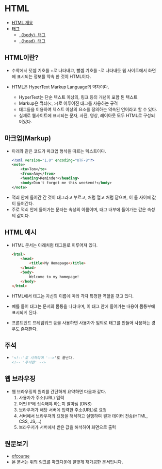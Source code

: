 # **HTML**
* [HTML 개요](#html이란) <br/>
* [태그](./%ED%83%9C%EA%B7%B8.md) <br/>
  * [〈body〉태그](〈body〉태그/README.md) <br/> 
  * [〈head〉태그](〈head〉태그/README.md) <br/>
## HTML이란?

* 수학에서 덧셈 기호를 +로 나타내고, 뺄셈 기호를 -로 나타내듯 웹 사이트에서 화면에 표시되는 정보를 약속 한 것이 HTML이다.

* HTML은 HyperText Markup Language의 약자이다.
  * HyperText는 단순 텍스트 이상의, 링크 등의 개념이 포함 된 텍스트
  * Markup은 꺽쇠(<, >)로 이루어진 태그를 사용하는 규격
  * 태그들을 이용하여 텍스트 이상의 요소를 정의하는 약속된 언어라고 할 수 있다.
  * 실제로 웹사이트에 표시되는 문자, 사진, 영상, 레이아웃 모두 HTML로 구성되어있다.

## 마크업(Markup)

* 아래와 같은 코드가 마크업 형식을 따르는 텍스트이다.
  ```xml
  <?xml version="1.0" encoding="UTF-8"?>
  <note>
	  <to>Tom</to>
	  <from>Amy</from>
	  <heading>Reminder</heading>
	  <body>Don't forget me this weekend!</body>
  </note>
  ```
* 꺽쇠 안에 들어간 간 것이 태그라고 부르고, <something> 처럼 열고 </something> 처럼 닫으며, 이 둘 사이에 값이 들어간다.
* 주로 꺽쇠 안에 들어가는 문자는 속성의 이름이며, 태그 내부에 들어가는 값은 속성의 값이다.

## HTML 예시

* HTML 문서는 아래처럼 태그들로 이루어져 있다.
  ```html
  <html>
      <head>
		  <title>My Homepage</title>
	  </head>
	  <body>
		  Welcome to my homepage!
	  </body>
  </html>
  ```

* HTML에서 태그는 자신의 이름에 따라 각자 특정한 역할을 갖고 있다.
* 예를 들어 <body></body>태그는 문서의 몸통을 나타내며, 이 태그 안에 들어가는 내용이 몸통부에 표시되게 된다.
* 프론트엔드 프레임워크 등을 사용하면 사용자가 임의로 태그를 만들어 사용하는 경우도 존재한다.

## 주석
* ```html
  '<!--'로 시작하여 '-->'로 끝난다.
  <!-- '주석란' -->
  ```

## 웹 브라우징
* 웹 브라우징의 원리를 간단하게 요약하면 다음과 같다.
  1. 사용자가 주소(URL) 입력
  2. 어떤 IP에 접속해야 하는지 알아냄 (DNS)
  3. 브라우저가 해당 서버에 입력한 주소(URL)로 요청
  4. 서버에서 브라우저의 요청을 해석하고 실행하여 결과 데이터 전송(HTML, CSS, JS,…)
  5. 브라우저가 서버에서 받은 값을 해석하여 화면으로 출력

## 원문보기
* [ofcourse](https://ofcourse.kr/html-course/HTML-%EC%9E%85%EB%AC%B8)
* 본 문서는 위의 링크를 마크다운에 알맞게 재가공한 문서입니다.
